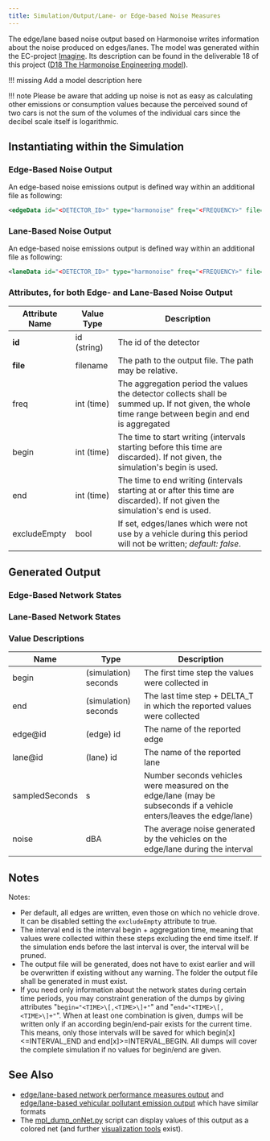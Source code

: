 ```yaml
---
title: Simulation/Output/Lane- or Edge-based Noise Measures
---
```


The edge/lane based noise output based on Harmonoise writes information
about the noise produced on edges/lanes. The model was generated within
the EC-project [Imagine](http://www.imagine-project.org/). Its
description can be found in the deliverable 18 of this project ([D18 The
Harmonoise Engineering
model](http://www.imagine-project.org/bestanden/D18_WP3_HAR32TR-040922-DGMR20.pdf)).

!!! missing
    Add a model description here

!!! note
    Please be aware that adding up noise is not as easy as calculating other emissions or consumption values because the perceived sound of two cars is not the sum of the volumes of the individual cars since the decibel scale itself is logarithmic.

## Instantiating within the Simulation

### Edge-Based Noise Output

An edge-based noise emissions output is defined way within an additional
file as following:

```xml
<edgeData id="<DETECTOR_ID>" type="harmonoise" freq="<FREQUENCY>" file="<OUTPUT_FILE>" [excludeEmpty="true"]/>
```

### Lane-Based Noise Output

An edge-based noise emissions output is defined way within an additional
file as following:

```xml
<laneData id="<DETECTOR_ID>" type="harmonoise" freq="<FREQUENCY>" file="<OUTPUT_FILE>" [excludeEmpty="true"]/>
```

### Attributes, for both Edge- and Lane-Based Noise Output

| Attribute Name | Value Type  | Description          |
| -------------- | ----------- | --------------------------------------------- |
| **id**         | id (string) | The id of the detector       |
| **file**       | filename    | The path to the output file. The path may be relative.     |
| freq           | int (time)  | The aggregation period the values the detector collects shall be summed up. If not given, the whole time range between begin and end is aggregated |
| begin          | int (time)  | The time to start writing (intervals starting before this time are discarded). If not given, the simulation's begin is used.  |
| end            | int (time)  | The time to end writing (intervals starting at or after this time are discarded). If not given the simulation's end is used.   |
| excludeEmpty   | bool        | If set, edges/lanes which were not use by a vehicle during this period will not be written; *default: false*.   |

## Generated Output

### Edge-Based Network States

### Lane-Based Network States

### Value Descriptions

| Name           | Type                 | Description                              |
| -------------- | -------------------- | ---------------------------------------- |
| begin          | (simulation) seconds | The first time step the values were collected in            |
| end            | (simulation) seconds | The last time step + DELTA_T in which the reported values were collected    |
| edge\@id        | (edge) id            | The name of the reported edge        |
| lane\@id        | (lane) id            | The name of the reported lane         |
| sampledSeconds | s                    | Number seconds vehicles were measured on the edge/lane (may be subseconds if a vehicle enters/leaves the edge/lane) |
| noise          | dBA                  | The average noise generated by the vehicles on the edge/lane during the interval |

## Notes

Notes:

- Per default, all edges are written, even those on which no vehicle
  drove. It can be disabled setting the
  `excludeEmpty` attribute to true.
- The interval end is the interval begin + aggregation time, meaning
  that values were collected within these steps excluding the end time
  itself. If the simulation ends before the last interval is over, the
  interval will be pruned.
- The output file will be generated, does not have to exist earlier
  and will be overwritten if existing without any warning. The folder
  the output file shall be generated in must exist.
- If you need only information about the network states during certain
  time periods, you may constraint generation of the dumps by giving
  attributes "`begin="<TIME>\[,<TIME>\]+"`"
  and "`end="<TIME>\[,<TIME>\]+"`". When at
  least one combination is given, dumps will be written only if an
  according begin/end-pair exists for the current time. This means,
  only those intervals will be saved for which
  begin\[x\]<=INTERVAL_END and end\[x\]\>=INTERVAL_BEGIN. All dumps
  will cover the complete simulation if no values for begin/end are
  given.

## See Also

- [edge/lane-based network performance measures
  output](../../Simulation/Output/Lane-_or_Edge-based_Traffic_Measures.md)
  and [edge/lane-based vehicular pollutant emission
  output](../../Simulation/Output/Lane-_or_Edge-based_Emissions_Measures.md)
  which have similar formats
- The
  [mpl_dump_onNet.py](../../Tools/Visualization.md#mpl_dump_onnetpy)
  script can display values of this output as a colored net (and
  further [visualization tools](../../Tools/Visualization.md) exist).